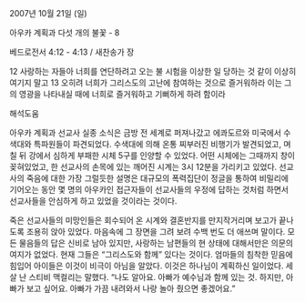 2007년 10월 21일 (일)

아우카 계획과 다섯 개의 불꽃 - 8



베드로전서 4:12 - 4:13 / 새찬송가  장


12 사랑하는 자들아 너희를 연단하려고 오는 불 시험을 이상한 일 당하는 것 같이 이상히 여기지 말고 13 오히려 너희가 그리스도의 고난에 참여하는 것으로 즐거워하라 이는 그의 영광을 나타내실 때에 너희로 즐거워하고 기뻐하게 하려 함이라

해석도움





아우카 계획과 선교사 실종 소식은 금방 전 세계로 퍼져나갔고 에콰도르와 미국에서 수색대와 특파원들이 파견되었다. 수색대에 의해 온통 찌부러진 비행기가 발견되었고, 며칠 뒤 강에서 심하게 부패한 시체 5구를 인양할 수 있었다. 어떤 시체에는 그때까지 창이 꽂혀있었고, 한 선교사의 손목에 있는 깨어진 시계는 3시 12분을 가리키고 있었다. 
선교사의 죽음에 대한 가장 그럴듯한 설명은 대규모의 폭력집단이 정글을 통하여 비밀리에 기어오는 동안 몇 명의 아우카인 접근자들이 선교사들의 우정에 답하는 것처럼 하면서 선교사들을 안심하게 하고 있었을 것이라는 것이다. 

죽은 선교사들의 미망인들은 회수되어 온 시계와 결혼반지를 만지작거리며 보고가 끝나도록 조용히 앉아 있었다. 마음속에 그 장면을 그려 보려 수백 번도 더 애쓰며 말이다. 모든 물음들의 답은 신비로 남아 있지만, 사랑하는 남편들의 현 상태에 대해서만은 의문의 여지가 없었다. 현재 그들은 “그리스도와 함께” 있다는 것이다. 
엄마들의 침착한 믿음에 힘입어 아이들은 이것이 비극이 아님을 알았다. 이것은 하나님이 계획하신 일이었다. 세 살 난 스티비 맥컬리는 말했다. “나도 알아요. 아빠가 예수님과 함께 있는 것. 하지만, 아빠가 보고 싶어요. 아빠가 가끔 내려와서 나랑 놀아 줬으면 좋겠어요.”